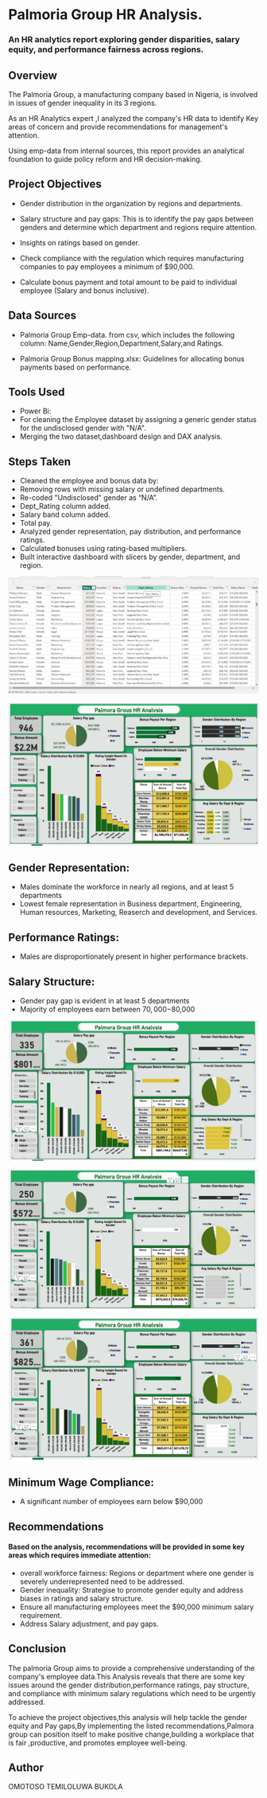 # Palmoria Group HR Analysis.

### An HR analytics report exploring gender disparities, salary equity, and performance fairness across regions.


## Overview

The Palmoria Group, a manufacturing company based in Nigeria, is involved in issues
of gender inequality in its 3 regions. 

As an HR Analytics expert ,I analyzed the company's HR data to identify Key areas of concern and provide recommendations for management's attention.

Using emp-data from internal sources, this report provides an analytical foundation to guide policy reform and HR decision-making.

## Project Objectives

  -  Gender distribution in the organization by regions and departments.
    
  -  Salary structure and pay gaps: This is to identify the pay gaps between genders and determine which department and regions require attention.
    
  -  Insights on ratings based on gender.
    
  -  Check compliance with the regulation which requires manufacturing companies to pay employees a minimum of $90,000.
    
  -  Calculate bonus payment and total amount to be paid  to individual employee (Salary and bonus inclusive).



## Data Sources

  - Palmoria  Group Emp-data. from csv, which includes the following column: Name,Gender,Region,Department,Salary,and Ratings.
   
  - Palmoria Group Bonus mapping.xlsx: Guidelines for allocating bonus payments based on performance.


## Tools Used

  - Power Bi:
  - For cleaning the Employee dataset by assigning a generic gender status for the undisclosed gender with "N/A".
  - Merging the two dataset,dashboard design and DAX analysis.


## Steps Taken

- Cleaned the employee and bonus data by:
- Removing rows with missing salary or undefined departments.
- Re-coded "Undisclosed" gender as “N/A”.
- Dept_Rating  column added.
- Salary band column added.
- Total pay.
- Analyzed gender representation, pay distribution, and performance ratings.
- Calculated bonuses using rating-based multipliers.
- Built interactive dashboard with slicers by gender, department, and region.

![image](https://github.com/Omotoso-Bukola/Palmora-Group-Hr-Analysis-Project/blob/main/Table%20Screenshot%20-%20Copy.png)


![image](https://github.com/Omotoso-Bukola/Palmora-Group-Hr-Analysis-Project/blob/main/All%20Region%20-%20Copy.png)

## Gender Representation:
  -  Males dominate the workforce in nearly all regions, and at least 5 departments
  -  Lowest female representation in Business department, Engineering, Human resources, Marketing, Reaserch and development, and Services.
    
## Performance Ratings:
  -  Males are disproportionately present in higher performance brackets.
    

## Salary Structure:
  -  Gender pay gap is evident in at least 5 departments
  -  Majority of employees earn between $70,000-$80,000

![image](https://github.com/Omotoso-Bukola/Palmora-Group-Hr-Analysis-Project/blob/main/Abuja%20Region.png)


![image](https://github.com/Omotoso-Bukola/Palmora-Group-Hr-Analysis-Project/blob/main/Lagos%20Region%20-%20Copy.png)


![image](https://github.com/Omotoso-Bukola/Palmora-Group-Hr-Analysis-Project/blob/main/Kaduna%20Region%20-%20Copy.png)

## Minimum Wage Compliance:
-  A significant number of employees earn below $90,000

    
##  Recommendations
####  Based on the analysis, recommendations will be provided in some key areas which requires immediate attention:

-  overall workforce fairness: Regions or department where one gender is severely underrepresented need to be addressed.
-  Gender inequality: Strategise to promote gender equity and address biases in ratings and salary structure.
-  Ensure all manufacturing employees meet the $90,000 minimum salary requirement.
-  Address Salary adjustment, and pay gaps.

##  Conclusion
The palmoria Group aims to provide a comprehensive understanding of the company's employee data.This Analysis reveals that there are some key issues around the gender distribution,performance ratings, pay structure, and compliance with minimum salary regulations which need to be urgently addressed.

To achieve the project objectives,this analysis will help tackle the gender equity and Pay gaps,By implementing the listed recommendations,Palmora group can position itself to make positive change,building a workplace that is fair ,productive, and promotes employee well-being.



## Author

OMOTOSO TEMILOLUWA BUKOLA
